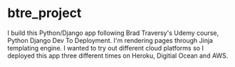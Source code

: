 # btre_project

I build this Python/Django app following Brad Traversy's Udemy course, Python Django Dev To Deployment. 
I'm rendering pages through Jinja templating engine. I wanted to try out different cloud platforms so I deployed this
app three different times on Heroku, Digitial Ocean and AWS.
